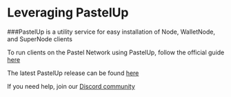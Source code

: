 # Leveraging PastelUp 

###PastelUp is a utility service for easy installation of Node, WalletNode, and SuperNode clients

To run clients on the Pastel Network using PastelUp, follow the official guide [here][pastel-up-link]

The latest PastelUp release can be found [here][pastel-up-releases]

If you need help, join our [Discord community][discord-community-link]

[pastel-up-link]: https://github.com/pastelnetwork/pastelup#pastelup
[discord-community-link]: https://discord.com/invite/qudewKS3kp
[pastel-up-releases]: https://github.com/pastelnetwork/pastelup/releases
